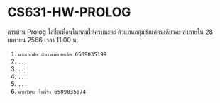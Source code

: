 # CS631-HW-PROLOG
การบ้าน Prolog ใส่ชื่อเพื่อนในกลุ่มให้ครบนะคะ ตัวแทนกลุ่มส่งแค่คนเดียวค่ะ  ส่งภายใน 28 เมษายน 2566 เวลา 11:00 น.


1. `นายเอกชัย ฉัตรพงศ์เลอเลิศ 6509035199`
2. `...`
3. `...`
4. `...`
5. `...`
6. `นายวัชระ โพธิ์รุ้ง 6509035074`
